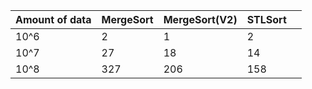 | Amount of data 	| MergeSort 	| MergeSort(V2) 	| STLSort 	|   	|
|----------------	|-----------	|---------------	|---------	|---	|
| 10^6           	| 2         	| 1             	| 2       	|   	|
| 10^7           	| 27        	| 18            	| 14      	|   	|
| 10^8           	| 327       	| 206           	| 158     	|   	|
